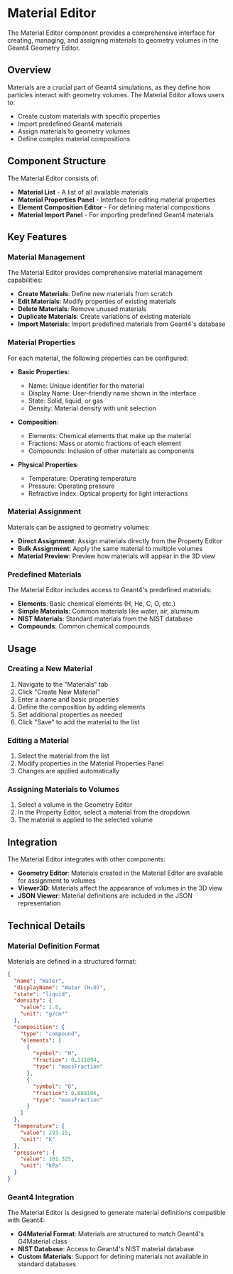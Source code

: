 # Material Editor

The Material Editor component provides a comprehensive interface for creating, managing, and assigning materials to geometry volumes in the Geant4 Geometry Editor.

## Overview

Materials are a crucial part of Geant4 simulations, as they define how particles interact with geometry volumes. The Material Editor allows users to:
- Create custom materials with specific properties
- Import predefined Geant4 materials
- Assign materials to geometry volumes
- Define complex material compositions

## Component Structure

The Material Editor consists of:
- **Material List** - A list of all available materials
- **Material Properties Panel** - Interface for editing material properties
- **Element Composition Editor** - For defining material compositions
- **Material Import Panel** - For importing predefined Geant4 materials

## Key Features

### Material Management

The Material Editor provides comprehensive material management capabilities:

- **Create Materials**: Define new materials from scratch
- **Edit Materials**: Modify properties of existing materials
- **Delete Materials**: Remove unused materials
- **Duplicate Materials**: Create variations of existing materials
- **Import Materials**: Import predefined materials from Geant4's database

### Material Properties

For each material, the following properties can be configured:

- **Basic Properties**:
  - Name: Unique identifier for the material
  - Display Name: User-friendly name shown in the interface
  - State: Solid, liquid, or gas
  - Density: Material density with unit selection

- **Composition**:
  - Elements: Chemical elements that make up the material
  - Fractions: Mass or atomic fractions of each element
  - Compounds: Inclusion of other materials as components

- **Physical Properties**:
  - Temperature: Operating temperature
  - Pressure: Operating pressure
  - Refractive Index: Optical property for light interactions

### Material Assignment

Materials can be assigned to geometry volumes:

- **Direct Assignment**: Assign materials directly from the Property Editor
- **Bulk Assignment**: Apply the same material to multiple volumes
- **Material Preview**: Preview how materials will appear in the 3D view

### Predefined Materials

The Material Editor includes access to Geant4's predefined materials:

- **Elements**: Basic chemical elements (H, He, C, O, etc.)
- **Simple Materials**: Common materials like water, air, aluminum
- **NIST Materials**: Standard materials from the NIST database
- **Compounds**: Common chemical compounds

## Usage

### Creating a New Material

1. Navigate to the "Materials" tab
2. Click "Create New Material"
3. Enter a name and basic properties
4. Define the composition by adding elements
5. Set additional properties as needed
6. Click "Save" to add the material to the list

### Editing a Material

1. Select the material from the list
2. Modify properties in the Material Properties Panel
3. Changes are applied automatically

### Assigning Materials to Volumes

1. Select a volume in the Geometry Editor
2. In the Property Editor, select a material from the dropdown
3. The material is applied to the selected volume

## Integration

The Material Editor integrates with other components:

- **Geometry Editor**: Materials created in the Material Editor are available for assignment to volumes
- **Viewer3D**: Materials affect the appearance of volumes in the 3D view
- **JSON Viewer**: Material definitions are included in the JSON representation

## Technical Details

### Material Definition Format

Materials are defined in a structured format:

```json
{
  "name": "Water",
  "displayName": "Water (H₂O)",
  "state": "liquid",
  "density": {
    "value": 1.0,
    "unit": "g/cm³"
  },
  "composition": {
    "type": "compound",
    "elements": [
      {
        "symbol": "H",
        "fraction": 0.111894,
        "type": "massFraction"
      },
      {
        "symbol": "O",
        "fraction": 0.888106,
        "type": "massFraction"
      }
    ]
  },
  "temperature": {
    "value": 293.15,
    "unit": "K"
  },
  "pressure": {
    "value": 101.325,
    "unit": "kPa"
  }
}
```

### Geant4 Integration

The Material Editor is designed to generate material definitions compatible with Geant4:

- **G4Material Format**: Materials are structured to match Geant4's G4Material class
- **NIST Database**: Access to Geant4's NIST material database
- **Custom Materials**: Support for defining materials not available in standard databases
